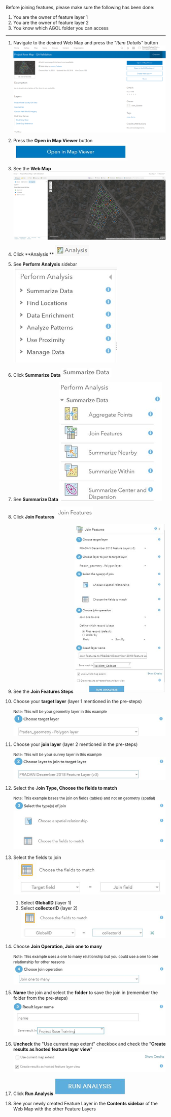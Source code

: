 
Before joining features, please make sure the following has been done:

1. You are the owner of feature layer 1
1. You are the owner of feature layer 2
1. You know which AGOL folder you can access

---

1. Navigate to the desired Web Map and press the "*Item Details*" button
![](imgs/image2.png)

2. Press the **Open in Map Viewer** button ![](imgs/image9.jpg)
3. See the **Web Map** 
![](imgs/image5.jpg)
4. Click **Analysis **
![](imgs/image18.jpg)
5. See **Perform Analysis** sidebar
![](imgs/image11.jpg)
6. Click **Summarize Data** ![](imgs/image17.jpg)
   
1. See **Summarize Data** 
![](imgs/image8.jpg)

1. Click **Join Features** ![](imgs/image4.jpg)

1. See the **Join Features Steps**
![](imgs/image13.jpg)

1. Choose your **target layer** (layer 1 mentioned in the pre-steps)

    <small>Note: This will be your geometry layer in this example </small>
![](imgs/image12.jpg)
1. Choose your **join layer** (layer 2 mentioned in the pre-steps)
	
    <small>Note: This will be your survey layer in this example</small>
![](imgs/image10.jpg)

1. Select the J**oin Type, Choose the fields to match**
	
    <small>Note: This example bases the join on fields (tables) and not on geometry (spatial) </small>
![](imgs/image14.jpg)    
1. Select the fields to join
    ![](imgs/image7.jpg)

    1. Select **GlobalID** (layer 1) 
    2. Select **collectorID** (layer 2)
   ![](imgs/image16.jpg)

1. Choose **Join Operation, Join one to many**
	
    <small>Note: This example uses a one to many relationship but you could use a one to one relationship for other reasons </small>
![](imgs/image1.jpg)

1. **Name** the join and select the **folder** to save the join in (remember the folder from the pre-steps)
![](imgs/image3.jpg)

1. **Uncheck** the "Use current map extent" checkbox and check the "**Create results as hosted feature layer view**"
![](imgs/image15.jpg)
1. Click **Run Analysis**
![](imgs/image6.jpg)
1. See your newly created Feature Layer in the **Contents sidebar** of the Web Map with the other Feature Layers
